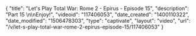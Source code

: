 {
    "title": "Let's Play Total War: Rome 2 - Epirus - Episode 15",
    "description": "Part 15 \n\nEnjoy!",
    "videoid": "117406053",
    "date_created": "1400110322",
    "date_modified": "1506478303",
    "type": "captivate",
    "layout": "video",
    "url": "\/v\/let-s-play-total-war-rome-2-epirus-episode-15\/117406053"
}